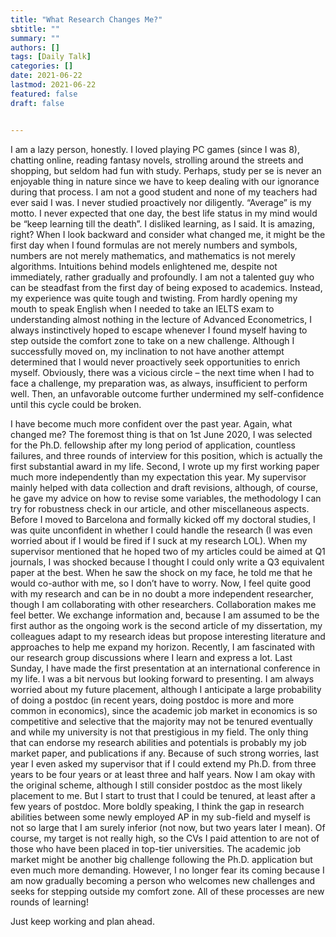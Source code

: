 ```yaml
---
title: "What Research Changes Me?"
sbtitle: ""
summary: ""
authors: []
tags: [Daily Talk]
categories: []
date: 2021-06-22
lastmod: 2021-06-22
featured: false
draft: false


---
```

I am a lazy person, honestly. I loved playing PC games (since I was 8), chatting online, reading fantasy novels, strolling around the streets and shopping, but seldom had fun with study. Perhaps, study per se is never an enjoyable thing in nature since we have to keep dealing with our ignorance during that process. I am not a good student and none of my teachers had ever said I was. I never studied proactively nor diligently. “Average” is my motto. I never expected that one day, the best life status in my mind would be “keep learning till the death”. I disliked learning, as I said. It is amazing, right? When I look backward and consider what changed me, it might be the first day when I found formulas are not merely numbers and symbols, numbers are not merely mathematics, and mathematics is not merely algorithms. Intuitions behind models enlightened me, despite not immediately, rather gradually and profoundly. I am not a talented guy who can be steadfast from the first day of being exposed to academics. Instead, my experience was quite tough and twisting. From hardly opening my mouth to speak English when I needed to take an IELTS exam to understanding almost nothing in the lecture of Advanced Econometrics, I always instinctively hoped to escape whenever I found myself having to step outside the comfort zone to take on a new challenge. Although I successfully moved on, my inclination to not have another attempt determined that I would never proactively seek opportunities to enrich myself. Obviously, there was a vicious circle – the next time when I had to face a challenge, my preparation was, as always, insufficient to perform well. Then, an unfavorable outcome further undermined my self-confidence until this cycle could be broken.

I have become much more confident over the past year. Again, what changed me? The foremost thing is that on 1st June 2020, I was selected for the Ph.D. fellowship after my long period of application, countless failures, and three rounds of interview for this position, which is actually the first substantial award in my life. Second, I wrote up my first working paper much more independently than my expectation this year. My supervisor mainly helped with data collection and draft revisions, although, of course, he gave my advice on how to revise some variables, the methodology I can try for robustness check in our article, and other miscellaneous aspects. Before I moved to Barcelona and formally kicked off my doctoral studies, I was quite unconfident in whether I could handle the research (I was even worried about if I would be fired if I suck at my research LOL). When my supervisor mentioned that he hoped two of my articles could be aimed at Q1 journals, I was shocked because I thought I could only write a Q3 equivalent paper at the best. When he saw the shock on my face, he told me that he would co-author with me, so I don’t have to worry. Now, I feel quite good with my research and can be in no doubt a more independent researcher, though I am collaborating with other researchers. Collaboration makes me feel better. We exchange information and, because I am assumed to be the first author as the ongoing work is the second article of my dissertation, my colleagues adapt to my research ideas but propose interesting literature and approaches to help me expand my horizon. Recently, I am fascinated with our research group discussions where I learn and express a lot. Last Sunday, I have made the first presentation at an international conference in my life. I was a bit nervous but looking forward to presenting. I am always worried about my future placement, although I anticipate a large probability of doing a postdoc (in recent years, doing postdoc is more and more common in economics), since the academic job market in economics is so competitive and selective that the majority may not be tenured eventually and while my university is not that prestigious in my field. The only thing that can endorse my research abilities and potentials is probably my job market paper, and publications if any. Because of such strong worries, last year I even asked my supervisor that if I could extend my Ph.D. from three years to be four years or at least three and half years. Now I am okay with the original scheme, although I still consider postdoc as the most likely placement to me. But I start to trust that I could be tenured, at least after a few years of postdoc. More boldly speaking, I think the gap in research abilities between some newly employed AP in my sub-field and myself is not so large that I am surely inferior (not now, but two years later I mean). Of course, my target is not really high, so the CVs I paid attention to are not of those who have been placed in top-tier universities. The academic job market might be another big challenge following the Ph.D. application but even much more demanding. However, I no longer fear its coming because I am now gradually becoming a person who welcomes new challenges and seeks for stepping outside my comfort zone. All of these processes are new rounds of learning!

Just keep working and plan ahead.
